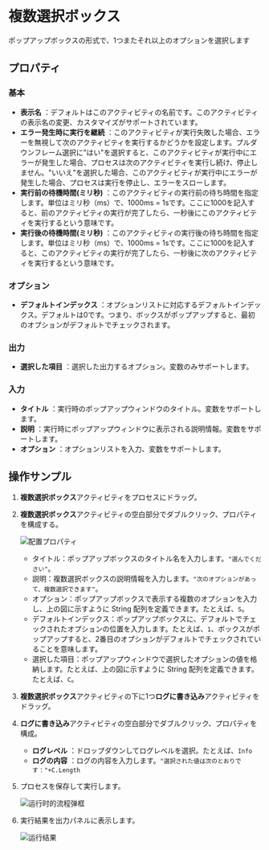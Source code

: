 # 複数選択ボックス

ポップアップボックスの形式で、1つまたそれ以上のオプションを選択します

## プロパティ

### 基本

- **表示名** ：デフォルトはこのアクティビティの名前です。このアクティビティの表示名の変更、カスタマイズがサポートされています。
- **エラー発生時に実行を継続** ：このアクティビティが実行失敗した場合、エラーを無視して次のアクティビティを実行するかどうかを設定します。プルダウンフレーム選択に"はい"を選択すると、このアクティビティが実行中にエラーが発生した場合、プロセスは次のアクティビティを実行し続け、停止しません。"いいえ"を選択した場合、このアクティビティが実行中にエラーが発生した場合、プロセスは実行を停止し、エラーをスローします。
- **実行前の待機時間(ミリ秒)** ：このアクティビティの実行前の待ち時間を指定します。単位はミリ秒（ms）で、1000ms = 1sです。ここに1000を記入すると、前のアクティビティの実行が完了したら、一秒後にこのアクティビティを実行するという意味です。
- **実行後の待機時間(ミリ秒)** ：このアクティビティの実行後の待ち時間を指定します。単位はミリ秒（ms）で、1000ms = 1sです。ここに1000を記入すると、このアクティビティの実行が完了したら、一秒後に次のアクティビティを実行するという意味です。

### オプション

- **デフォルトインデックス** ：オプションリストに対応するデフォルトインデックス。デフォルトは0です。つまり、ボックスがポップアップすると、最初のオプションがデフォルトでチェックされます。

### 出力

- **選択した項目** ：選択した出力するオプション。変数のみサポートします。

### 入力

- **タイトル** ：実行時のポップアップウィンドウのタイトル。変数をサポートします。
- **説明** ：実行時にポップアップウィンドウに表示される説明情報。変数をサポートします。
- **オプション** ：オプションリストを入力、変数をサポートします。

## 操作サンプル

1. **複数選択ボックス**アクティビティをプロセスにドラッグ。
2. **複数選択ボックス**アクティビティの空白部分でダブルクリック、プロパティを構成する。

    ![配置プロパティ](https://docimages.blob.core.chinacloudapi.cn/images/Activities/mutiselect20210111.png)

    - タイトル：ポップアップボックスのタイトル名を入力します。`"選んでください"`。
    - 説明：複数選択ボックスの説明情報を入力します。`"次のオプションがあって、複数選択できます"`。
    - オプション：ポップアップボックスで表示する複数のオプションを入力し、上の図に示すように String 配列を定義できます。たとえば、`S`。
    - デフォルトインデックス：ポップアップボックスに、デフォルトでチェックされたオプションの位置を入力します。たとえば、`1`、ボックスがポップアップすると、2番目のオプションがデフォルトでチェックされていることを意味します。
    - 選択した項目：ポップアップウィンドウで選択したオプションの値を格納します。たとえば、上の図に示すように String 配列を定義できます。たとえば、`C`。

3. **複数選択ボックス**アクティビティの下に1つ**ログに書き込み**アクティビティをドラッグ。
4. **ログに書き込み**アクティビティの空白部分でダブルクリック、プロパティを構成。

    - **ログレベル** ：ドロップダウンしてログレベルを選択。たとえば、`Info`
    - **ログの内容** ：ログの内容を入力します。`"選択された値は次のとおりです："+C.Length`

5. プロセスを保存して実行します。

    ![运行时的流程弹框](https://docimages.blob.core.chinacloudapi.cn/images/Activities/mutiselectskip20210111.png)

6. 実行結果を出力パネルに表示します。

    ![运行结果](https://docimages.blob.core.chinacloudapi.cn/images/Activities/mutiselectresult20210111.png)
